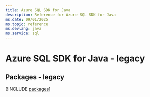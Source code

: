 ```yaml
---
title: Azure SQL SDK for Java
description: Reference for Azure SQL SDK for Java
ms.date: 09/01/2025
ms.topic: reference
ms.devlang: java
ms.service: sql
---
```

# Azure SQL SDK for Java - legacy
## Packages - legacy
[!INCLUDE [packages](sql-index.md)]